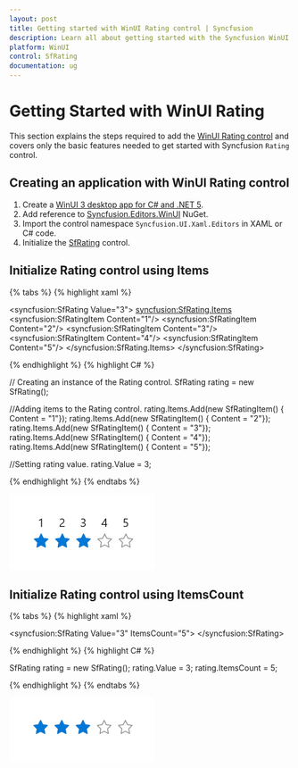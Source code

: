 ```yaml
---
layout: post
title: Getting started with WinUI Rating control | Syncfusion
description: Learn all about getting started with the Syncfusion WinUI Rating(SfRating) control and its basic features here.
platform: WinUI
control: SfRating
documentation: ug
---
```


# Getting Started with WinUI Rating

This section explains the steps required to add the [WinUI Rating control](https://www.syncfusion.com/winui-controls/rating) and covers only the basic features needed to get started with Syncfusion `Rating` control.

## Creating an application with WinUI Rating control

1. Create a [WinUI 3 desktop app for C# and .NET 5](https://docs.microsoft.com/en-us/windows/apps/winui/winui3/get-started-winui3-for-desktop).
2. Add reference to [Syncfusion.Editors.WinUI](https://www.nuget.org/packages/Syncfusion.Editors.WinUI) NuGet. 
3. Import the control namespace `Syncfusion.UI.Xaml.Editors` in XAML or C# code.
4. Initialize the [SfRating](https://help.syncfusion.com/cr/winui/Syncfusion.UI.Xaml.Editors.SfRating.html) control.

## Initialize Rating control using Items

{% tabs %}
{% highlight xaml %}

<Page
    x:Class="GettingStarted.MainPage"
    xmlns="http://schemas.microsoft.com/winfx/2006/xaml/presentation"
    xmlns:x="http://schemas.microsoft.com/winfx/2006/xaml"
    xmlns:local="using:GettingStarted"
    xmlns:d="http://schemas.microsoft.com/expression/blend/2008"
    xmlns:mc="http://schemas.openxmlformats.org/markup-compatibility/2006"
    xmlns:syncfusion="using:Syncfusion.UI.Xaml.Editors"
    mc:Ignorable="d"
    Background="{ThemeResource ApplicationPageBackgroundThemeBrush}">
    <Grid>
     <syncfusion:SfRating Value="3">
         <syncfusion:SfRating.Items>
            <syncfusion:SfRatingItem Content="1"/>
            <syncfusion:SfRatingItem Content="2"/>
            <syncfusion:SfRatingItem Content="3"/>
            <syncfusion:SfRatingItem Content="4"/>
            <syncfusion:SfRatingItem Content="5"/>
         </syncfusion:SfRating.Items>
     </syncfusion:SfRating>
    </Grid>
</Page>

{% endhighlight %}
{% highlight C# %}

// Creating an instance of the Rating control.
SfRating rating = new SfRating();

//Adding items to the Rating control.
rating.Items.Add(new SfRatingItem() { Content = "1"});
rating.Items.Add(new SfRatingItem() { Content = "2"});
rating.Items.Add(new SfRatingItem() { Content = "3"});
rating.Items.Add(new SfRatingItem() { Content = "4"});
rating.Items.Add(new SfRatingItem() { Content = "5"});

//Setting rating value.
rating.Value = 3;
           
{% endhighlight %}
{% endtabs %}

![Rating control using items in WinUI](Rating_images/winui_rating_items.png)

## Initialize Rating control using ItemsCount

{% tabs %}
{% highlight xaml %}

<syncfusion:SfRating Value="3" ItemsCount="5">
</syncfusion:SfRating>

{% endhighlight %}
{% highlight C# %}

SfRating rating = new SfRating();
rating.Value = 3;
rating.ItemsCount = 5;

{% endhighlight %}
{% endtabs %}

![Rating control using itemscount in WinUI](Rating_images/winui_rating_itemscount.png)

